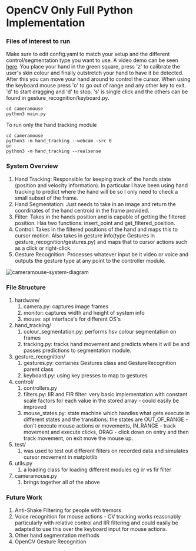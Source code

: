 # OpenCV Only Full Python  Implementation

### Files of interest to run 

Make sure to edit config.yaml to match your setup and the different control/segmentation type you want to use. A video demo can be seen [here](https://youtu.be/ekWOpIs6XiM). You place your hand in the green square, press 'z' to calibrate the user's skin colour and finally outstretch your hand to have it be detected. After this you can move your hand around to control the cursor. When using the keyboard mouse press 'o' to go out of range and any other key to exit. 'd' to start dragging and 'd' to stop. 's' is single click and the others can be found in gesture_recognition/keyboard.py.

```
cd cameramouse
python3 main.py 
```

To run only the hand tracking module
```
cd cameramouse
python3 -m hand_tracking --webcam -src 0
or
python3 -m hand_tracking --realsense
```

### System Overview

1. Hand Tracking: Responsible for keeping track of the hands state (position and velocity information). In particular I have been using hand tracking to predict where the hand will be so I only need to check a small subset of the frame.
2. Hand Segmentation: Just needs to take in an image and return the coordinates of the hand centroid in the frame provided.
3. Filter: Takes in the hands position and is capable of getting the filtered position. Has two functions: insert_point and get_filtered_position.
4. Control: Takes in the filtered positions of the hand and maps this to cursor motion. Also takes in gesture info(type Gestures in gesture_recognition/gestures.py) and maps that to cursor actions such as a click or right-click. 
5. Gesture Recognition: Processes whatever input be it video or voice and outputs the gesture type at any point to the controller module.

![cameramouse-system-diagram](https://github.com/toby-l-baker/assistive-mouse-capstone/blob/master/cameramouse/cameramouse-system-diagram.PNG)

### File Structure

1. hardware/
    1. camera.py: captures image frames
    2. monitor: captures width and height of system info 
    3. mouse: api interface's for different OS's
2. hand_tracking/
    1. colour_segmentation.py: performs hsv colour segmentation on frames 
    2. tracking.py: tracks hand movement and predicts where it will be and passes predictions to segmentation module.
3. gesture_recognition/
    1. gestures.py: containes Gestures class and GestureRecognition parent class
    2. keyboard.py: using key presses to map to gestures
4. control/
    1. controllers.py
    2. filters.py: IIR and FIR filter: very basic implementation with constant scale factors for each value in the stored array - could easily be improved 
    3. mouse_states.py: state machine which handles what gets execute in different states and the transitions: the states are OUT_OF_RANGE - don't execute mouse actions or movements, IN_RANGE - track movement and execute clicks, DRAG - click down on entry and then track movement, on exit move the mouse up.
5. test/
    1. was used to test out different filters on recorded data and simulates cursor movement in matplotlib
5. utils.py
    1. a loading class for loading different modules eg iir vs fir filter
6. cameramouse.py
    1. brings together all of the above 

### Future Work

1. Anti-Shake Filtering for people with tremors
2. Voice recognition for mouse actions - CV tracking works reasonably particularly with relative control and IIR filtering and could easily be adapted to use this over the keyboard input for mouse actions.
3. Other hand segmentation methods
4. OpenCV Gesture Recognition 
